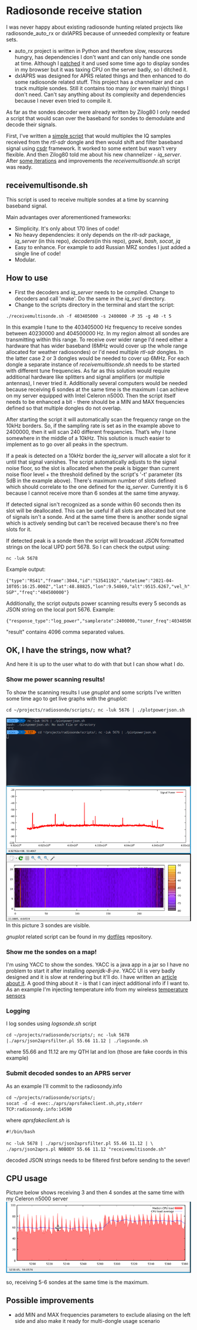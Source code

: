 ﻿# Radiosonde receive station

I was never happy about existing radiosonde hunting related projects like radiosonde_auto_rx or dxlAPRS because of unneeded complexity or feature sets.
- auto_rx project is written in Python and therefore slow, resources hungry, has dependencies I don't want and can only handle one sonde at time. Although I [patched](https://github.com/projecthorus/radiosonde_auto_rx/issues/72) it and used some time ago to display sondes in my browser but it was taxing CPU on the server badly, so I ditched it.
- dxlAPRS was designed for APRS related things and then enhanced to do some radiosonde related stuff. This project has a channelizer and can track multiple sondes. Still it contains too many (or even mainly) things I don't need. Can't say anything about its complexity and dependencies because I never even tried to compile it.

As far as the sondes decoder were already written by Zilog80 I only needed a script that would scan over the baseband for sondes to demodulate and decode their signals.

First, I've written a [simple script](http://flux242.blogspot.com/2020/08/how-to-receive-and-decode-multiple.html) that would multiplex the IQ samples received from the *rtl-sdr* dongle and then would shift and filter baseband signal using [csdr](https://github.com/ha7ilm/csdr) framework. It worked to some extent but wasn't very flexible. And then Zilog80 told me about his new channelizer - *iq_server*. After [some iterations](http://flux242.blogspot.com/2020/08/how-to-receive-and-decode-multiple_10.html) and improvements the *receivemultisonde.sh* script was ready.

## receivemultisonde.sh
This script is used to receive multiple sondes at a time by scanning baseband signal.

Main advantages over aforementioned frameworks:
- Simplicity. It's only about 170 lines of code!
- No heavy dependencies: it only depends on the *rlt-sdr* package, *iq_server* (in this repo), *decoders*(in this repo), *gawk*, *bash*, *socat*, *jq*
- Easy to enhance. For example to add Russian MRZ sondes I just added a single line of code!
- Modular.

## How to use
- First the decoders and *iq_server* needs to be compiled. Change to decoders and call 'make'. Do the same in the *iq_svcl* directory.
- Change to the scripts directory in the terminal and start the script:
```
./receivemultisonde.sh -f 403405000 -s 2400000 -P 35 -g 40 -t 5
```
In this example I tune to the 403405000 Hz frequency to receive sondes between 40230000 and 404500000 Hz. In my region almost all sondes are transmitting within this range. To receive over wider range I'd need either a hardware that has wider baseband (6MHz would cover up the whole range allocated for weather radiosondes) or I'd need multiple *rtl-sdr* dongles. In the latter case 2 or 3 dongles would be needed to cover up 6MHz. For each dongle a separate instance of *receivemultisonde.sh* needs to be started with different tune frequencies. As far as this solution would require additional hardware like splitters and signal amplifiers (or multiple antennas), I never tried it. Additionally several computers would be needed because receiving 6 sondes at the same time is the maximum I can achieve on my server equipped with Intel Celeron n5000. Then the script itself needs to be enhanced a bit - there should be a MIN and MAX frequencies defined so that multiple dongles do not overlap.

After starting the script it will automatically scan the frequency range on the 10kHz borders. So, if the sampling rate is set as in the example above to 2400000, then it will scan 240 different frequencies. That’s why I tune somewhere in the middle of a 10kHz. This solution is much easier to implement as to go over all peaks in the spectrum.

If a peak is detected on a 10kHz border the *iq_server* will allocate a slot for it until that signal vanishes. The script automatically adjusts to the signal noise floor, so the slot is allocated when the peak is bigger than current noise floor level + the threshold defined by the script's '-t' parameter (its 5dB in the example above). There's maximum number of slots defined which should correlate to the one defined for the *iq_server*. Currently it is 6 because I cannot receive more than 6 sondes at the same time anyway.

If detected signal isn't recognized as a sonde within 60 seconds then its slot will be deallocated. This can be useful if all slots are allocated but one of signals isn't a sonde. And at the same time there is another sonde signal which is actively sending but can't be received because there's no free slots for it.

If detected peak is a sonde then the script will broadcast JSON formatted strings on the local UPD port 5678. So I can check the output using: 
```
nc -luk 5678
```
Example output:
```
{"type":"RS41","frame":3044,"id":"S3541192","datetime":"2021-04-10T05:16:25.000Z","lat":48.88825,"lon":9.54869,"alt":9515.6267,"vel_h":21.0129,"heading":76.92116,"vel_v":3.66779,"sats":10,"bt":65535,"batt":2.8,"temp":-53.8,"humidity":65.6,"pressure":283.34,"subtype":"RS41-SGP","freq":"404500000"}
```

Additionally, the script outputs power scanning results every 5 seconds as JSON string on the local port 5676. Example:
```
{"response_type":"log_power","samplerate":2400000,"tuner_freq":403405000,"result":"-83.45,...,-83.28"}
```
"result" contains 4096 comma separated values.

## OK, I have the strings, now what?
And here it is up to the user what to do with that but I can show what I do.

### Show me power scanning results!
To show the scanning results I use *gnuplot* and some scripts I've written some time ago to get live graphs with the *gnuplot*:
```
cd ~/projects/radiosonde/scripts/; nc -luk 5676 | ./plotpowerjson.sh
```
![Power scanning](/pics/powerscanning.png)
In this picture 3 sondes are visible.

*gnuplot* related script can be found in my [dotfiles](https://github.com/flux242/dotfiles) repository.

### Show me the sondes on a map!
I'm using YACC to show the sondes. YACC is a java app in a jar so I have no problem to start it after installing *openjdk-8-jre*. YACC UI is very badly designed and it is slow at rendering but it'll do. I have written an [article about it](http://flux242.blogspot.com/2020/08/yaac-is-not-yak.html). A good thing about it - is that I can inject additional info if I want to. As an example I'm injecting temperature info from my wireless [temperature sensors](/pics/yacc.png)

### Logging
I log sondes using *logsonde.sh* script
```
cd ~/projects/radiosonde/scripts/; nc -luk 5678 |./aprs/json2aprsfilter.pl 55.66 11.12 | ./logsonde.sh
```
where 55.66 and 11.12 are my QTH lat and lon (those are fake coords in this example)

### Submit decoded sondes to an APRS server
As an example I'll commit to the radiosondy.info
```
cd ~/projects/radiosonde/scripts/;
socat -d -d exec:./aprs/aprsfakeclient.sh,pty,stderr TCP:radiosondy.info:14590
```
where *aprsfakeclient.sh* is
```
#!/bin/bash

nc -luk 5678 | ./aprs/json2aprsfilter.pl 55.66 11.12 | \
./aprs/json2aprs.pl N0BODY 55.66 11.12 "receivemultisonde.sh"
```
decoded JSON strings needs to be filtered first before sending to the sever!

## CPU usage
Picture below shows receiving 3 and then 4 sondes at the same time with my Celeron n5000 server
![CPU usage](/pics/cpuusage.png)

so, receiving 5-6 sondes at the same time is the maximum.

## Possible improvements
- add MIN and MAX frequencies parameters to exclude aliasing on the left side and also make it ready for multi-dongle usage scenario
